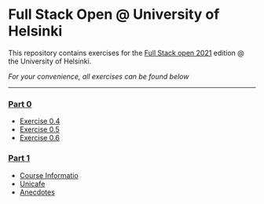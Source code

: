 # Full Stack Open @ University of Helsinki

This repository contains exercises for the [Full Stack open 2021](https://fullstackopen.com/en/) edition @ the University of Helsinki.

*For your convenience, all exercises can be found below*
___

### [Part 0](https://github.com/juhana-peltomaa/FullStackOpen-2021/tree/master/part0)
* [Exercise 0.4](https://github.com/juhana-peltomaa/FullStackHY/tree/master/part0/0.4)
* [Exercise 0.5](https://github.com/juhana-peltomaa/FullStackHY/tree/master/part0/0.5)
* [Exercise 0.6](https://github.com/juhana-peltomaa/FullStackHY/tree/master/part0/0.6)

### [Part 1](https://github.com/juhana-peltomaa/FullStackHY/tree/master/part1)
* [Course Informatio](https://github.com/juhana-peltomaa/FullStackOpen-2021/tree/master/part1/courseinfo)
* [Unicafe](https://github.com/juhana-peltomaa/FullStackOpen-2021/tree/master/part1/unicafe)
* [Anecdotes](https://github.com/juhana-peltomaa/FullStackHY/tree/master/part1/anecdotes)
